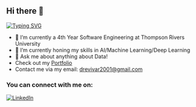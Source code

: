 ## Hi there 👋

[![Typing SVG](https://readme-typing-svg.demolab.com/?lines=Hello+World!+I'm+Andrei+Vivar;An+aspiring+AI/ML+Engineer)](https://git.io/typing-svg)



- 🔭 I’m currently a 4th Year Software Engineering at Thompson Rivers University 
- 🌱 I’m currently honing my skills in AI/Machine Learning/Deep Learning
- 💬 Ask me about anything about Data!
- Check out my [Portfolio](https://andreivivar.me/)
- Contact me via my email: drevivar2001@gmail.com

### You can connect with me on:
[![LinkedIn](https://img.shields.io/badge/LinkedIn-0077B5?style=for-the-badge&logo=linkedin&logoColor=white)](https://www.linkedin.com/in/andrei-vivar/)


